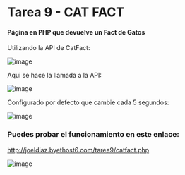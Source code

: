 # Tarea 9 - CAT FACT
#### Página en PHP que devuelve un Fact de Gatos

Utilizando la API de CatFact:

![image](https://github.com/joeldiazcc/Tarea9/assets/64970845/c9f2608d-7aee-4df5-8aa2-712cdeffaf25)

Aqui se hace la llamada a la API:

![image](https://github.com/joeldiazcc/Tarea9/assets/64970845/c74a95ab-5a8d-4de3-90e4-19eba77b794c)

Configurado por defecto que cambie cada 5 segundos:

![image](https://github.com/joeldiazcc/Tarea9/assets/64970845/fab3eaf7-a0f8-409a-b727-d06b29f1002d)

### Puedes probar el funcionamiento en este enlace:

http://joeldiaz.byethost6.com/tarea9/catfact.php

![image](https://github.com/joeldiazcc/Tarea9/assets/64970845/f7841081-3a7b-4a48-a482-ace057adaf90)
